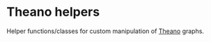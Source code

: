 Theano helpers
==============

Helper functions/classes for custom manipulation of [Theano][1] graphs.

[1]: http://deeplearning.net/software/theano/
